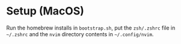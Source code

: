 # Setup (MacOS)

Run the homebrew installs in `bootstrap.sh`, put the `zsh/.zshrc` file in `~/.zshrc`
and the `nvim` directory contents in `~/.config/nvim`.

